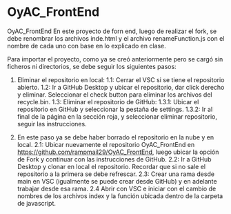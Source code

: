 # OyAC_FrontEnd
 OyAC_FrontEnd
 En este proyecto de forn end, luego de realizar el fork, se debe renombrar los archivos inde.html y el archivo renameFunction.js con el nombre de cada uno con base en lo explicado en clase. 

 Para importar el proyecto, como ya se creó anteriormente pero se cargó sin ficheros ni directorios, se debe seguir los siguientes pasos: 

 1. Eliminar el repositorio en local: 
 1.1: Cerrar el VSC si se tiene el repositorio abierto.
 1.2: Ir a GitHub Desktop y ubicar el repositorio, dar click derecho y eliminar. Seleccionar el check button para eliminar los archivos del recycle.bin. 
 1.3: Eliminar el repositorio de GitHub: 
 1.3.1: Ubicar el repositorio en GitHub  y seleccionar la pestaña de settings. 
 1.3.2: Ir al final de la página en la sección roja, y seleccionar eliminar repositorio, seguir las instrucciones. 

 2. En este paso ya se debe haber borrado el repositorio en la nube y en local. 
 2.1: Ubicar nuevamente el repositorio OyAC_FrontEnd en https://github.com/rampmail29/OyAC_FrontEnd, luego ubicar la opción de Fork y continuar con las instrucciones de GitHub. 
 2.2: Ir a GitHub Desktop y clonar en local el repositorio. Recordar que si no sale el repositorio a la primera se debe refrescar.
 2.3: Crear una rama desde main en VSC (igualmente se puede crear desde GitHub) y en adelante trabajar desde esa rama.
 2.4 Abrir con VSC e iniciar con el cambio de nombres de los archivos index y la función ubicada dentro de la carpeta de javascript. 

